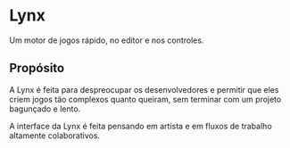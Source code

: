 # Lynx
Um motor de jogos rápido, no editor e nos controles.

## Propósito 

A Lynx é feita para despreocupar os desenvolvedores e permitir que eles criem jogos tão complexos quanto queiram, sem terminar com um projeto bagunçado e lento. 

A interface da Lynx é feita pensando em artista e em fluxos de trabalho altamente colaborativos.
